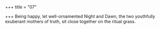 +++
title = "07"

+++
Being happy, let well-ornamented Night and Dawn,
the two youthfully exuberant mothers of truth, sit close together on the  ritual grass.